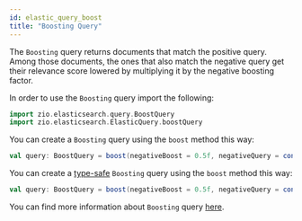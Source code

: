 ```yaml
---
id: elastic_query_boost
title: "Boosting Query"
---
```


The `Boosting` query returns documents that match the positive query. Among those documents, the ones that also match the negative query get their relevance score lowered by multiplying it by the negative boosting factor. 

In order to use the `Boosting` query import the following:
```scala
import zio.elasticsearch.query.BoostQuery
import zio.elasticsearch.ElasticQuery.boostQuery
```

You can create a `Boosting` query using the `boost` method this way:
```scala
val query: BoostQuery = boost(negativeBoost = 0.5f, negativeQuery = contains(field = "testField", value = "a"), positiveQuery = startsWith(field = "testId", value = "b"))
```

You can create a [type-safe](https://lambdaworks.github.io/zio-elasticsearch/overview/overview_zio_prelude_schema) `Boosting` query using the `boost` method this way:
```scala
val query: BoostQuery = boost(negativeBoost = 0.5f, negativeQuery = contains(field = Document.stringField, value = "a"), positiveQuery = startsWith(field = Document.id, value = "b"))
```

You can find more information about `Boosting` query [here](https://www.elastic.co/guide/en/elasticsearch/reference/current/query-dsl-boosting-query.html#boosting-query-ex-request).
